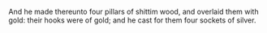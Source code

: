 And he made thereunto four pillars of shittim wood, and overlaid them with gold: their hooks were of gold; and he cast for them four sockets of silver.
